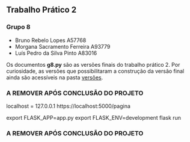 ## Trabalho Prático 2
### Grupo 8
- Bruno Rebelo Lopes A57768
- Morgana Sacramento Ferreira A93779
- Luís Pedro da Silva Pinto A83016

Os documentos **g8.py** são as versões finais do trabalho prático 2.
Por curiosidade, as versões que possibilitaram a construção da versão final ainda são acessíveis na pasta [versões](https://github.com/luisppinto/pubele2020/tree/main/tp/tp2/vers%C3%B5es).

### A REMOVER APÓS CONCLUSÃO DO PROJETO ###
localhost = 127.0.0.1
https://localhost:5000/pagina

export FLASK_APP=app.py
export FLASK_ENV=development
flask run
### A REMOVER APÓS CONCLUSÃO DO PROJETO ###
